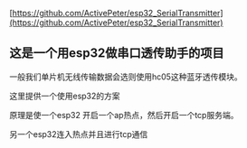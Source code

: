 [https://github.com/ActivePeter/esp32_SerialTransmitter](https://github.com/ActivePeter/esp32_SerialTransmitter)

## 这是一个用esp32做串口透传助手的项目

一般我们单片机无线传输数据会选则使用hc05这种蓝牙透传模块。

这里提供一个使用esp32的方案

原理是使一个esp32 开启一个ap热点，然后开启一个tcp服务端。

另一个esp32连入热点并且进行tcp通信

